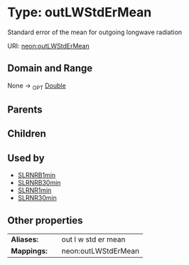 
# Type: outLWStdErMean


Standard error of the mean for outgoing longwave radiation

URI: [neon:outLWStdErMean](https://data.neonscience.org/outLWStdErMean)


## Domain and Range

None ->  <sub>OPT</sub> [Double](types/Double.md)

## Parents


## Children


## Used by

 * [SLRNRB1min](SLRNRB1min.md)
 * [SLRNRB30min](SLRNRB30min.md)
 * [SLRNR1min](SLRNR1min.md)
 * [SLRNR30min](SLRNR30min.md)

## Other properties

|  |  |  |
| --- | --- | --- |
| **Aliases:** | | out l w std er mean |
| **Mappings:** | | neon:outLWStdErMean |

